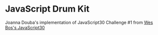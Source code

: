 # JavaScript Drum Kit
Joanna Douba's implementation of JavaScript30 Challenge #1
from [Wes Bos's JavaScript30](https://github.com/wesbos/JavaScript30)
